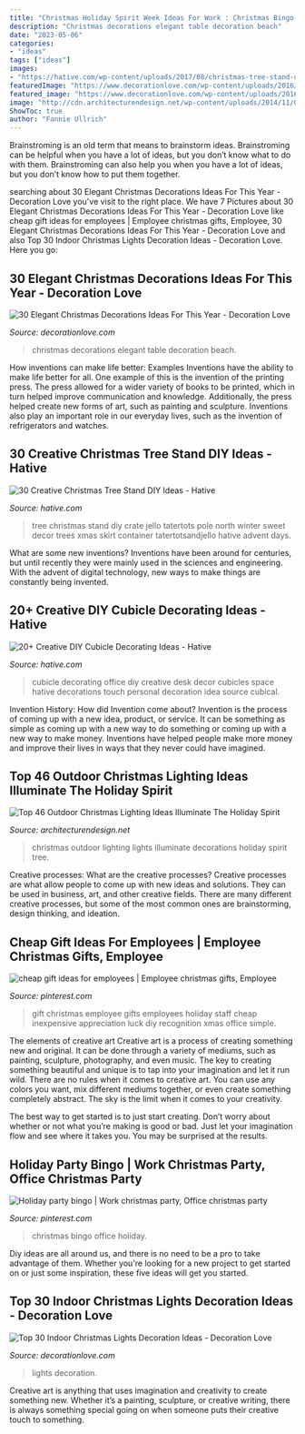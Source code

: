 ```yaml
---
title: "Christmas Holiday Spirit Week Ideas For Work : Christmas Bingo Office Holiday"
description: "Christmas decorations elegant table decoration beach"
date: "2023-05-06"
categories:
- "ideas"
tags: ["ideas"]
images:
- "https://hative.com/wp-content/uploads/2017/08/christmas-tree-stand-diy/26-christmas-tree-stand-diy-ideas.jpg"
featuredImage: "https://www.decorationlove.com/wp-content/uploads/2016/08/Beach-Christmas-Table-Decorations-1.jpg"
featured_image: "https://www.decorationlove.com/wp-content/uploads/2016/08/Beach-Christmas-Table-Decorations-1.jpg"
image: "http://cdn.architecturendesign.net/wp-content/uploads/2014/11/Outdoor-Christmas-Lighting-Decorations-26.jpg"
ShowToc: true
author: "Fannie Ullrich"
---
```



Brainstroming is an old term that means to brainstorm ideas. Brainstroming can be helpful when you have a lot of ideas, but you don’t know what to do with them. Brainstroming can also help you when you have a lot of ideas, but you don’t know how to put them together.

	

		
searching about 30 Elegant Christmas Decorations Ideas For This Year - Decoration Love you've visit to the right place. We have 7 Pictures about 30 Elegant Christmas Decorations Ideas For This Year - Decoration Love like cheap gift ideas for employees | Employee christmas gifts, Employee, 30 Elegant Christmas Decorations Ideas For This Year - Decoration Love and also Top 30 Indoor Christmas Lights Decoration Ideas - Decoration Love. Here you go:
		
    
## 30 Elegant Christmas Decorations Ideas For This Year - Decoration Love

<img loading=lazy src="https://www.decorationlove.com/wp-content/uploads/2016/08/Beach-Christmas-Table-Decorations-1.jpg" onerror="this.onerror=null;this.src='https://tse2.mm.bing.net/th?id=OIP.RKifp80tIDFb3C6Chkg62AHaJ4&amp;pid=15.1';" alt="30 Elegant Christmas Decorations Ideas For This Year - Decoration Love">

_Source: decorationlove.com_

>christmas decorations elegant table decoration beach. 

	

How inventions can make life better: Examples
Inventions have the ability to make life better for all. One example of this is the invention of the printing press. The press allowed for a wider variety of books to be printed, which in turn helped improve communication and knowledge. Additionally, the press helped create new forms of art, such as painting and sculpture. Inventions also play an important role in our everyday lives, such as the invention of refrigerators and watches.

    
## 30 Creative Christmas Tree Stand DIY Ideas - Hative

<img loading=lazy src="https://hative.com/wp-content/uploads/2017/08/christmas-tree-stand-diy/26-christmas-tree-stand-diy-ideas.jpg" onerror="this.onerror=null;this.src='https://tse2.mm.bing.net/th?id=OIP.ChsWZKAVckflDzBtpfOengHaLL&amp;pid=15.1';" alt="30 Creative Christmas Tree Stand DIY Ideas - Hative">

_Source: hative.com_

>tree christmas stand diy crate jello tatertots pole north winter sweet decor trees xmas skirt container tatertotsandjello hative advent days. 

	

What are some new inventions?
Inventions have been around for centuries, but until recently they were mainly used in the sciences and engineering. With the advent of digital technology, new ways to make things are constantly being invented.

    
## 20+ Creative DIY Cubicle Decorating Ideas - Hative

<img loading=lazy src="https://hative.com/wp-content/uploads/2014/06/cubicle-decorating-ideas/21-office-cubicle-decorating-ideas.jpg" onerror="this.onerror=null;this.src='https://tse4.mm.bing.net/th?id=OIP.gHPbaqnvbcnnYzIu0egJvwHaFj&amp;pid=15.1';" alt="20+ Creative DIY Cubicle Decorating Ideas - Hative">

_Source: hative.com_

>cubicle decorating office diy creative desk decor cubicles space hative decorations touch personal decoration idea source cubical. 

	

Invention History: How did Invention come about?
Invention is the process of coming up with a new idea, product, or service. It can be something as simple as coming up with a new way to do something or coming up with a new way to make money. Inventions have helped people make more money and improve their lives in ways that they never could have imagined.

    
## Top 46 Outdoor Christmas Lighting Ideas Illuminate The Holiday Spirit

<img loading=lazy src="http://cdn.architecturendesign.net/wp-content/uploads/2014/11/Outdoor-Christmas-Lighting-Decorations-26.jpg" onerror="this.onerror=null;this.src='https://tse4.mm.bing.net/th?id=OIP.7iRHZSJsS9QDYcYOY6xEjwHaLV&amp;pid=15.1';" alt="Top 46 Outdoor Christmas Lighting Ideas Illuminate The Holiday Spirit">

_Source: architecturendesign.net_

>christmas outdoor lighting lights illuminate decorations holiday spirit tree. 

	

Creative processes: What are the creative processes?
Creative processes are what allow people to come up with new ideas and solutions. They can be used in business, art, and other creative fields. There are many different creative processes, but some of the most common ones are brainstorming, design thinking, and ideation.

    
## Cheap Gift Ideas For Employees | Employee Christmas Gifts, Employee

<img loading=lazy src="https://i.pinimg.com/736x/e1/7e/3b/e17e3b65124a390f17c24cdf3e214416--good-luck-gifts-employee-gifts.jpg" onerror="this.onerror=null;this.src='https://tse2.mm.bing.net/th?id=OIP.BQARNBqeZDjFucx6X7MAkAHaJ6&amp;pid=15.1';" alt="cheap gift ideas for employees | Employee christmas gifts, Employee">

_Source: pinterest.com_

>gift christmas employee gifts employees holiday staff cheap inexpensive appreciation luck diy recognition xmas office simple. 

	

The elements of creative art
Creative art is a process of creating something new and original. It can be done through a variety of mediums, such as painting, sculpture, photography, and even music. The key to creating something beautiful and unique is to tap into your imagination and let it run wild.
There are no rules when it comes to creative art. You can use any colors you want, mix different mediums together, or even create something completely abstract. The sky is the limit when it comes to your creativity.

The best way to get started is to just start creating. Don’t worry about whether or not what you’re making is good or bad. Just let your imagination flow and see where it takes you. You may be surprised at the results.

    
## Holiday Party Bingo | Work Christmas Party, Office Christmas Party

<img loading=lazy src="https://i.pinimg.com/736x/e1/1a/2f/e11a2f624e51ec1891c6350ea846d716--work-christmas-party-ideas-christmas-bingo.jpg" onerror="this.onerror=null;this.src='https://tse3.mm.bing.net/th?id=OIP.qdmh_qmjxcY4_7HOZ_gsdgHaLH&amp;pid=15.1';" alt="Holiday party bingo | Work christmas party, Office christmas party">

_Source: pinterest.com_

>christmas bingo office holiday. 

	

Diy ideas are all around us, and there is no need to be a pro to take advantage of them. Whether you're looking for a new project to get started on or just some inspiration, these five ideas will get you started.

    
## Top 30 Indoor Christmas Lights Decoration Ideas - Decoration Love

<img loading=lazy src="https://www.decorationlove.com/wp-content/uploads/2016/10/Seemly-Diy-Lights-Decorating-Projects-For-Lights.jpg" onerror="this.onerror=null;this.src='https://tse2.mm.bing.net/th?id=OIP.aT8Iqtpf26Sdr5RSnRvmAAHaLH&amp;pid=15.1';" alt="Top 30 Indoor Christmas Lights Decoration Ideas - Decoration Love">

_Source: decorationlove.com_

>lights decoration. 

	

Creative art is anything that uses imagination and creativity to create something new. Whether it’s a painting, sculpture, or creative writing, there is always something special going on when someone puts their creative touch to something.

